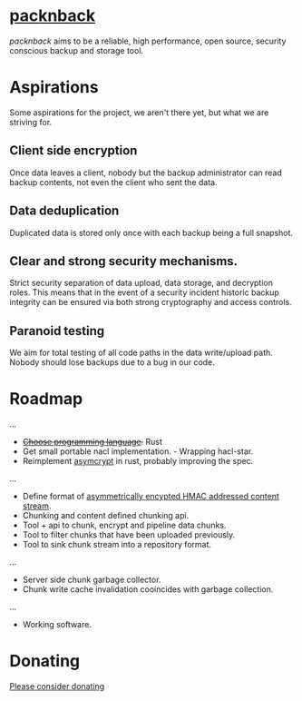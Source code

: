 # [packnback](https://packnback.github.io)

*packnback* aims to be a reliable, high performance, open source, security conscious backup and storage
tool.

# Aspirations

Some aspirations for the project, we aren't there yet, but what we are striving for.

## Client side encryption

Once data leaves a client, nobody but the backup administrator can read backup contents, not even
the client who sent the data.

## Data deduplication

Duplicated data is stored only once with each backup being a full snapshot.

## Clear and strong security mechanisms.

Strict security separation of data upload, data storage, and decryption roles.
This means that in the event of a security incident historic backup integrity can be ensured via
both strong cryptography and access controls.

## Paranoid testing

We aim for total testing of all code paths in the data write/upload path. Nobody should lose backups
due to a bug in our code.

# Roadmap

...

- ~~[Choose programming language](https://packnback.github.io/blog/programming_languages/).~~ Rust
- Get small portable nacl implementation. - Wrapping hacl-star.
- Reimplement [asymcrypt](https://packnback.github.io/blog/asymmetric_encryption/) in rust, probably improving the spec.

...

- Define format of [asymmetrically encypted HMAC addressed content stream](https://packnback.github.io/blog/dedup_and_encryption/).
- Chunking and content defined chunking api.
- Tool + api to chunk, encrypt and pipeline data chunks.
- Tool to filter chunks that have been uploaded previously.
- Tool to sink chunk stream into a repository format.

...

- Server side chunk garbage collector.
- Chunk write cache invalidation cooincides with garbage collection.

...

- Working software.

# Donating

[Please consider donating](https://packnback.github.io/donate/)